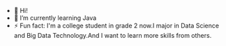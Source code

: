 - 👋 Hi!
- 🌱 I’m currently learning Java
- ⚡ Fun fact: I'm a college student in grade 2 now.I major in Data Science and Big Data Technology.And I want to learn more skills from others.

<!---
150wang69/150wang69 is a ✨ special ✨ repository because its `README.md` (this file) appears on your GitHub profile.
You can click the Preview link to take a look at your changes.
--->
